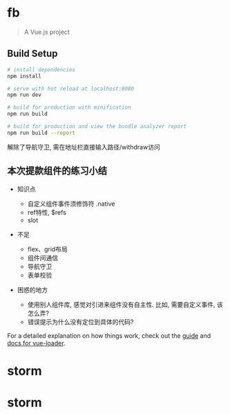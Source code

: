 # fb

> A Vue.js project

## Build Setup

``` bash
# install dependencies
npm install

# serve with hot reload at localhost:8080
npm run dev

# build for production with minification
npm run build

# build for production and view the bundle analyzer report
npm run build --report
```

解除了导航守卫, 需在地址栏直接输入路径/withdraw访问

## 本次提款组件的练习小结

- 知识点
  - 自定义组件事件须修饰符 .native
  - ref特性, $refs
  - slot

- 不足
  - flex、grid布局
  - 组件间通信
  - 导航守卫
  - 表单校验

- 困惑的地方
  - 使用别人组件库, 感觉对引进来组件没有自主性. 比如, 需要自定义事件, 该怎么弄?
  - 错误提示为什么没有定位到具体的代码?
  
For a detailed explanation on how things work, check out the [guide](http://vuejs-templates.github.io/webpack/) and [docs for vue-loader](http://vuejs.github.io/vue-loader).
# storm
# storm
